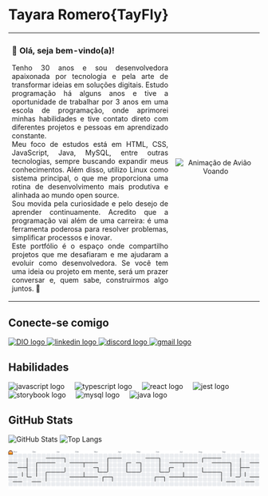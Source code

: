 # Tayara Romero{TayFly}
<div align="center">
<table border="0" cellpadding="5">
  <tr>
    <td width="65%" valign="top">
      <h3>👋 Olá, seja bem-vindo(a)!</h3>
      <p align="justify">
        Tenho 30 anos e sou desenvolvedora apaixonada por tecnologia e pela arte de transformar ideias em soluções digitais. Estudo programação há alguns anos e tive a oportunidade de trabalhar por 3 anos em uma escola de programação, onde aprimorei minhas habilidades e tive contato direto com diferentes projetos e pessoas em aprendizado constante.
        <br>
        Meu foco de estudos está em HTML, CSS, JavaScript, Java, MySQL, entre outras tecnologias, sempre buscando expandir meus conhecimentos. Além disso, utilizo Linux como sistema principal, o que me proporciona uma rotina de desenvolvimento mais produtiva e alinhada ao mundo open source.
        <br>
        Sou movida pela curiosidade e pelo desejo de aprender continuamente. Acredito que a programação vai além de uma carreira: é uma ferramenta poderosa para resolver problemas, simplificar processos e inovar.
        <br>
        Este portfólio é o espaço onde compartilho projetos que me desafiaram e me ajudaram a evoluir como desenvolvedora. Se você tem uma ideia ou projeto em mente, será um prazer conversar e, quem sabe, construirmos algo juntos. 🚀
      </p>
    </td>
    </td>
    </td>
    <td width="35%" valign="middle"> <div align="center">
        <img src="https://media2.giphy.com/media/v1.Y2lkPTc5MGI3NjExZTVpdjBkMnV5eXBkdDYyM29yNDZsZHNndDlkNzN1OGRqdWtmb3lrMSZlcD12MV9pbnRlcm5hbF9naWZfYnlfaWQmY3Q9Zw/wNV5UZQGckBeVkd8P2/giphy.gif" width="100%" alt="Animação de Avião Voando">
      </div>
    </td>
  </tr>
</table>
</div>

## Conecte-se comigo
<div align="left">
  <a href="https://web.dio.me/users/tayara_zampim?tab=achievements" target="_blank">
    <img src="https://c5gwmsmjx1.execute-api.us-east-1.amazonaws.com/prod/dados_processo_seletivo/logo_empresa/119818/LOGO-DIO-COLOR.png_name_20221031-2831-ekn5hh.png" width="52" height="40" alt="DIO logo" />
  </a>
  <a href="https://www.linkedin.com/in/tayara-romero/" target="_blank">
    <img src="https://raw.githubusercontent.com/maurodesouza/profile-readme-generator/master/src/assets/icons/social/linkedin/default.svg" width="52" height="40" alt="linkedin logo"  />
  </a>
  <a href="https://discord.com/users/989269823122985010" target="_blank">
    <img src="https://raw.githubusercontent.com/maurodesouza/profile-readme-generator/master/src/assets/icons/social/discord/default.svg" width="52" height="40" alt="discord logo"  />
  </a>
  <a href="mailto:tzampim@gmail.com" target="_blank">
    <img src="https://raw.githubusercontent.com/maurodesouza/profile-readme-generator/master/src/assets/icons/social/gmail/default.svg" width="52" height="40" alt="gmail logo"  />
  </a>
</div>

## Habilidades
<div align="left">
  <img src="https://cdn.jsdelivr.net/gh/devicons/devicon/icons/javascript/javascript-original.svg" height="40" alt="javascript logo"  />
  <img width="12" />
  <img src="https://cdn.jsdelivr.net/gh/devicons/devicon/icons/typescript/typescript-original.svg" height="40" alt="typescript logo"  />
  <img width="12" />
  <img src="https://cdn.jsdelivr.net/gh/devicons/devicon/icons/react/react-original.svg" height="40" alt="react logo"  />
  <img width="12" />
  <img src="https://cdn.jsdelivr.net/gh/devicons/devicon/icons/jest/jest-plain.svg" height="40" alt="jest logo"  />
  <img width="12" />
  <img src="https://cdn.jsdelivr.net/gh/devicons/devicon/icons/storybook/storybook-original.svg" height="40" alt="storybook logo"  />
  <img width="12" />
  <img src="https://cdn.jsdelivr.net/gh/devicons/devicon/icons/mysql/mysql-original.svg" height="40" alt="mysql logo"  />
  <img width="12" />
  <img src="https://cdn.jsdelivr.net/gh/devicons/devicon/icons/java/java-original.svg" height="40" alt="java logo"  />
</div>


## GitHub Stats
![GitHub Stats](https://github-readme-stats.vercel.app/api?username=FlowDev1994&theme=transparent&bg_color=000&border_color=b366ff&show_icons=true&icon_color=005ce6&title_color=005ce6&text_color=80b3ff) 
![Top Langs](https://github-readme-stats.vercel.app/api/top-langs/?username=FlowDev1994&bg_color=000&border_color=b366ff&show_icons=true&icon_color=005ce6&title_color=005ce6&text_color=80b3ff)   

<picture>
  <source media="(prefers-color-scheme: dark)" srcset="https://raw.githubusercontent.com/FlowDev1994/FlowDev1994/output/pacman-contribution-graph-dark.svg">
  <source media="(prefers-color-scheme: light)" srcset="https://raw.githubusercontent.com/FlowDev1994/FlowDev1994/output/pacman-contribution-graph.svg">
  <img alt="pacman contribution graph" src="https://raw.githubusercontent.com/FlowDev1994/FlowDev1994/output/pacman-contribution-graph.svg">
</picture>


